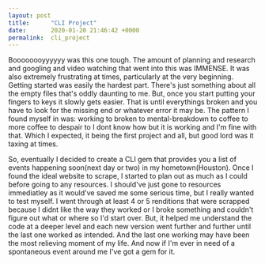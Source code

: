 ```yaml
---
layout: post
title:      "CLI Project"
date:       2020-01-20 21:46:42 +0000
permalink:  cli_project
---
```



Boooooooyyyyyy was this one tough. The amount of planning and research and googling and video watching that went into this was IMMENSE. It was also extremely frustrating at times, particularly at the very beginning. Getting started was easily the hardest part. There's just something about all the empty files that's oddly daunting to me. But, once you start putting your fingers to keys it slowly gets easier. That is until everythings broken and you have to look for the missing end or whatever error it may be. The pattern I found myself in was: working to broken to mental-breakdown to coffee to more coffee to despair to I dont know how but it is working and I'm fine with that. Which I expected, it being the first project and all, but good lord was it taxing at times. 

So, eventually I decided to create a CLI gem that provides you a list of events happening soon(next day or two) in my hometown(Houston). Once I found the ideal website to scrape, I started to plan out as much as I could before going to any resources. I should've just gone to resources immediatley as it would've saved me some serious time, but I really wanted to test myself. I went through at least 4 or 5 renditions that were scrapped because I didnt like the way they worked or I broke something and couldn't figure out what or where so I'd start over. But, it helped me understand the code at a deeper level and each new version went further and further until the last one worked as intended. And the last one working may have been the most relieving moment of my life. And now if I'm ever in need of a spontaneous event around me I've got a gem for it.
